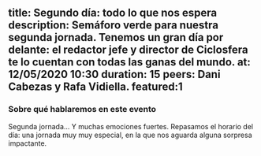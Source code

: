 title: Segundo día: todo lo que nos espera 
description: Semáforo verde para nuestra segunda jornada. Tenemos un gran día por delante: el redactor jefe y director de Ciclosfera te lo cuentan con todas las ganas del mundo. 
at: 12/05/2020 10:30
duration: 15
peers: Dani Cabezas y Rafa Vidiella. 
featured:1
----
### Sobre qué hablaremos en este evento

Segunda jornada... Y muchas emociones fuertes. Repasamos el horario del día: una jornada muy muy especial, en la que nos aguarda alguna sorpresa impactante. 

